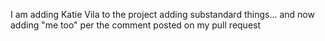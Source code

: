 I am adding Katie Vila to the project
adding substandard things...
and now adding "me too" per the comment posted on my pull request
